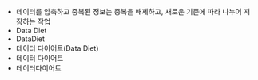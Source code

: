 - 데이터를 압축하고 중복된 정보는 중복을 배제하고, 새로운 기준에 따라 나누어 저장하는 작업
- Data Diet
- DataDiet
- 데이터 다이어트(Data Diet)
- 데이터 다이어트
- 데이터다이어트